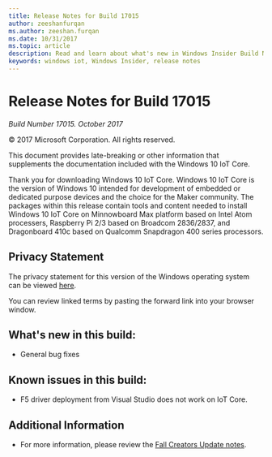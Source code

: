 ```yaml
---
title: Release Notes for Build 17015
author: zeeshanfurqan
ms.author: zeeshan.furqan
ms.date: 10/31/2017
ms.topic: article
description: Read and learn about what's new in Windows Insider Build Number 17015.
keywords: windows iot, Windows Insider, release notes
---
```


# Release Notes for Build 17015

_Build Number 17015. October 2017_

&copy; 2017 Microsoft Corporation. All rights reserved.

This document provides late-breaking or other information that supplements the documentation included with the Windows 10 IoT Core.

Thank you for downloading Windows 10 IoT Core. Windows 10 IoT Core is the version of Windows 10 intended for development of embedded or dedicated purpose devices and the choice for the Maker community. The packages within this release contain tools and content needed to install Windows 10 IoT Core on Minnowboard Max platform based on Intel Atom processers, Raspberry Pi 2/3 based on Broadcom 2836/2837, and Dragonboard 410c based on Qualcomm Snapdragon 400 series processors.

## Privacy Statement
The privacy statement for this version of the Windows operating system can be viewed [here](http://go.microsoft.com/fwlink/?LinkId=506737).

You can review linked terms by pasting the forward link into your browser window.

## What's new in this build: 
* General bug fixes 

## Known issues in this build:
* F5 driver deployment from Visual Studio does not work on IoT Core. 

## Additional Information
* For more information, please review the [Fall Creators Update notes](https://docs.microsoft.com/windows/iot-core/release-notes/commercial/fallcreatorsupdate).
